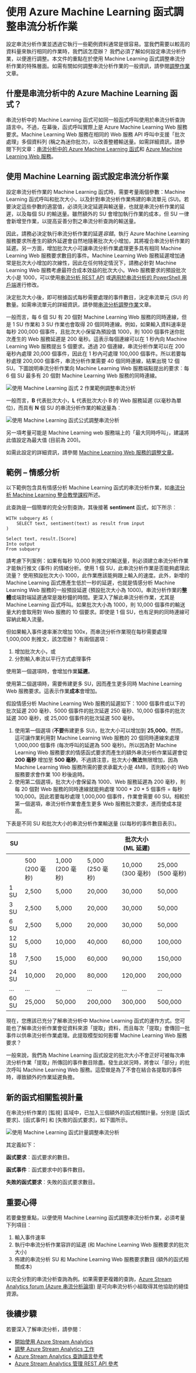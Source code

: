 <properties
	pageTitle="使用 Azure Machine Learning 函式調整串流分析作業 | Microsoft Azure"
	description="了解如何在使用 Azure Machine Learning 函式時適當地調整串流分析作業 (資料分割、SU 數量等)。"
	keywords=""
	documentationCenter=""
	services="stream-analytics"
	authors="jeffstokes72"
	manager="jhubbard"
	editor="cgronlun"
/>

<tags
	ms.service="stream-analytics"
	ms.devlang="na"
	ms.topic="article"
	ms.tgt_pltfrm="na"
	ms.workload="data-services"
	ms.date="07/27/2016"
	ms.author="jeffstok"
/>

# 使用 Azure Machine Learning 函式調整串流分析作業

設定串流分析作業並透過它執行一些範例資料通常是很容易。當我們需要以較高的資料量來執行相同的作業時，我們該怎麼辦？ 我們必須了解如何設定串流分析作業，以便進行調整。本文件的重點在於使用 Machine Learning 函式調整串流分析作業的特殊層面。如需有關如何調整串流分析作業的一般資訊，請參閱[調整作業](stream-analytics-scale-jobs.md)文章。

## 什麼是串流分析中的 Azure Machine Learning 函式？

串流分析中的 Machine Learning 函式可如同一般函式呼叫使用於串流分析查詢語言中。不過，在幕後，函式呼叫實際上是 Azure Machine Learning Web 服務要求。Machine Learning Web 服務在相同的 Web 服務 API 呼叫中支援「批次處理」多個資料列 (稱之為迷你批次)，以改善整體輸送量。如需詳細資訊，請參閱下列文章：[串流分析中的 Azure Machine Learning 函式](https://blogs.technet.microsoft.com/machinelearning/2015/12/10/azure-ml-now-available-as-a-function-in-azure-stream-analytics/)和 [Azure Machine Learning Web 服務](machine-learning/machine-learning-consume-web-services.md#request-response-service-rrs)。

## 使用 Machine Learning 函式設定串流分析作業

設定串流分析作業的 Machine Learning 函式時，需要考量兩個參數：Machine Learning 函式呼叫和批次大小，以及針對串流分析作業佈建的串流單元 (SU)。若要決定這些參數的適當值，必須先決定延遲與輸送量，也就是串流分析作業的延遲，以及每個 SU 的輸送量。雖然額外的 SU 會增加執行作業的成本，但 SU 一律會新增至作業，以提高妥善分割之串流分析查詢的輸送量。

因此，請務必決定執行串流分析作業的延遲*容錯*。執行 Azure Machine Learning 服務要求所產生的額外延遲會自然地隨著批次大小增加，其將複合串流分析作業的延遲。另一方面，增加批次大小可讓串流分析作業處理更多具有相同 Machine Learning Web 服務要求數目的事件。Machine Learning Web 服務延遲增加通常是批次大小增加的次線性，因此在任何特定情況下，請務必針對 Machine Learning Web 服務考慮最符合成本效益的批次大小。Web 服務要求的預設批次大小是 1000，可以使用[串流分析 REST API](https://msdn.microsoft.com/library/mt653706.aspx "串流分析 REST API") 或[適用於串流分析的 PowerShell 用戶端](stream-analytics-monitor-and-manage-jobs-use-powershell.md "串流分析的 PowerShell 用戶端")進行修改。

決定批次大小後，即可根據函式每秒需要處理的事件數目，決定串流單元 (SU) 的數量。如需串流單元的詳細資訊，請參閱[串流分析調整作業](stream-analytics-scale-jobs.md#configuring-streaming-units)文章。

一般而言，每 6 個 SU 有 20 個對 Machine Learning Web 服務的同時連線，但是 1 SU 作業和 3 SU 作業也會取得 20 個同時連線。例如，如果輸入資料速率是每秒 200,000 個事件，且批次大小保留為預設值 1000，則 1000 個事件迷你批次產生的 Web 服務延遲是 200 毫秒。這表示每個連線可以在 1 秒內向 Machine Learning Web 服務提出 5 個要求。透過 20 個連線，串流分析作業可以在 200 毫秒內處理 20,000 個事件，因此在 1 秒內可處理 100,000 個事件。所以若要每秒處理 200,000 個事件，串流分析作業需要 40 個同時連線，結果出現 12 個 SU。下圖說明串流分析作業向 Machine Learning Web 服務端點提出的要求︰每 6 個 SU 最多有 20 個對 Machine Learning Web 服務的同時連線。

![使用 Machine Learning 函式 2 作業範例調整串流分析](./media/stream-analytics-scale-with-ml-functions/stream-analytics-scale-with-ml-functions-00.png "使用 Machine Learning 函式 2 作業範例調整串流分析")

一般而言，**B** 代表批次大小，**L** 代表批次大小 B 的 Web 服務延遲 (以毫秒為單位)，而具有 **N** 個 SU 的串流分析作業的輸送量為︰

![使用 Machine Learning 函式公式調整串流分析](./media/stream-analytics-scale-with-ml-functions/stream-analytics-scale-with-ml-functions-02.png "使用 Machine Learning 函式公式調整串流分析")

另一項考量可能是 Machine Learning web 服務端上的「最大同時呼叫」，建議將此值設定為最大值 (目前為 200)。

如需此設定的詳細資訊，請參閱 [Machine Learning Web 服務的調整文章](../machine-learning/machine-learning-scaling-webservice.md)。

## 範例 – 情感分析

以下範例包含具有情感分析 Machine Learning 函式的串流分析作業，如[串流分析 Machine Learning 整合教學課程](stream-analytics-machine-learning-integration-tutorial.md)所述。

此查詢是一個簡單的完全分割查詢，其後接著 **sentiment** 函式，如下所示︰

    WITH subquery AS (
        SELECT text, sentiment(text) as result from input
    )
    
    Select text, result.[Score]
    Into output
    From subquery

請考慮下列案例：如果有每秒 10,000 則推文的輸送量，則必須建立串流分析作業才能執行推文 (事件) 的情緒分析。使用 1 個 SU，此串流分析作業是否能夠處理此流量？ 使用預設批次大小 1000，此作業應該能夠跟上輸入的速度。此外，新增的 Machine Learning 函式應產生低於一秒的延遲，也就是情感分析 Machine Learning Web 服務的一般預設延遲 (預設批次大小為 1000)。串流分析作業的**整體**或端對端延遲通常是幾秒鐘的時間。更深入了解此串流分析作業，尤其是 Machine Learning 函式呼叫。如果批次大小為 1000，則 10,000 個事件的輸送量大約會取用對 Web 服務的 10 個要求。即使是 1 個 SU，也有足夠的同時連線可容納此輸入流量。

但如果輸入事件速率漸次增加 100x，而串流分析作業現在每秒需要處理 1,000,000 則推文，該怎麼辦？ 有兩個選項：

1.  增加批次大小，或
2.  分割輸入串流以平行方式處理事件

使用第一個選項時，會增加作業**延遲**。

使用第二個選項時，需要佈建更多 SU，因而產生更多同時 Machine Learning Web 服務要求。這表示作業**成本**會增加。


假設情感分析 Machine Learning Web 服務的延遲如下：1000 個事件或以下的批次延遲 200 毫秒、5000 個事件的批次延遲 250 毫秒、10,000 個事件的批次延遲 300 毫秒，或 25,000 個事件的批次延遲 500 毫秒。

1. 使用第一個選項 (**不要**佈建更多 SU)，批次大小可以增加到 **25,000**。然而，這可讓作業利用對 Machine Learning Web 服務的 20 個同時連線來處理 1,000,000 個事件 (每次呼叫的延遲為 500 毫秒)。所以因為對 Machine Learning Web 服務要求的情感函式要求而產生的額外串流分析作業延遲會從 **200 毫秒** 增加至 **500 毫秒**。不過請注意，批次大小**無法**無限增加，因為 Machine Learning Web 服務所需的要求承載大小是 4MB，否則較小的 Web 服務要求會作業 100 秒後逾時。
2. 使用第二個選項，批次大小會保留為 1000、Web 服務延遲為 200 毫秒，則每 20 個對 Web 服務的同時連線就能夠處理 1000 * 20 * 5 個事件 = 每秒 100,000。因此若要每秒處理 1,000,000 個事件，作業會需要 60 SU。相較於第一個選項，串流分析作業會產生更多 Web 服務批次要求，進而使成本提高。

下表是不同 SU 和批次大小的串流分析作業輸送量 (以每秒的事件數目表示)。

| SU | | | | 批次大小 (ML 延遲) | |
|--------|-------------------------|---------------|---------------|----------------|----------------|
| | | | | | |
| | 500 (200 毫秒) | 1,000 (200 毫秒) | 5,000 (250 毫秒) | 10,000 (300 毫秒) | 25,000 (500 毫秒) |
| 1 SU | 2,500 | 5,000 | 20,000 | 30,000 | 50,000 |
| 3 SU | 2,500 | 5,000 | 20,000 | 30,000 | 50,000 |
| 6 SU | 2,500 | 5,000 | 20,000 | 30,000 | 50,000 |
| 12 SU | 5,000 | 10,000 | 40,000 | 60,000 | 100,000 |
| 18 SU | 7,500 | 15,000 | 60,000 | 90,000 | 150,000 |
| 24 SU | 10,000 | 20,000 | 80,000 | 120,000 | 200,000 |
| … | … | … | … | … | … |
| 60 SU | 25,000 | 50,000 | 200,000 | 300,000 | 500,000 |

現在，您應該已充分了解串流分析中 Machine Learning 函式的運作方式。您可能也了解串流分析作業會從資料來源「提取」資料，而且每次「提取」會傳回一批事件以供串流分析作業處理。此提取模型如何影響 Machine Learning Web 服務要求？

一般來說，我們為 Machine Learning 函式設定的批次大小不會正好可被每次串流分析作業「提取」所傳回的事件數目除盡。發生此狀況時，將會以「部分」的批次呼叫 Machine Learning Web 服務。這麼做是為了不會在結合各提取的事件時，導致額外的作業延遲負擔。

## 新的函式相關監視計量

在串流分析作業的 [監視] 區域中，已加入三個額外的函式相關計量。分別是 [函式要求]、[函式事件] 和 [失敗的函式要求]，如下圖所示。

![使用 Machine Learning 函式計量調整串流分析](./media/stream-analytics-scale-with-ml-functions/stream-analytics-scale-with-ml-functions-01.png "使用 Machine Learning 函式計量調整串流分析")

其定義如下：

**函式要求**︰函式要求的數目。

**函式事件**︰函式要求中的事件數目。

**失敗的函式要求**︰失敗的函式要求數目。

## 重要心得  

若要彙整重點，以便使用 Machine Learning 函式調整串流分析作業，必須考量下列項目︰

1.  輸入事件速率
2.  執行中串流分析作業容許的延遲 (和 Machine Learning Web 服務要求的批次大小)
3.  佈建的串流分析 SU 和 Machine Learning Web 服務要求數目 (額外的函式相關成本)

以完全分割的串流分析查詢為例。如果需要更複雜的查詢，[Azure Stream Analytics forum (Azure 串流分析論壇)](https://social.msdn.microsoft.com/Forums/zh-TW/home?forum=AzureStreamAnalytics) 是可向串流分析小組取得其他協助的絕佳資源。

## 後續步驟

若要深入了解串流分析，請參閱：

- [開始使用 Azure Stream Analytics](stream-analytics-get-started.md)
- [調整 Azure Stream Analytics 工作](stream-analytics-scale-jobs.md)
- [Azure Stream Analytics 查詢語言參考](https://msdn.microsoft.com/library/azure/dn834998.aspx)
- [Azure Stream Analytics 管理 REST API 參考](https://msdn.microsoft.com/library/azure/dn835031.aspx)

<!---HONumber=AcomDC_0921_2016-->